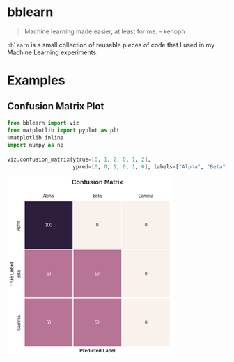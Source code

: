 
# bblearn

> Machine learning made easier, at least for me. - kenoph

`bblearn` is a small collection of reusable pieces of code that I used in my Machine Learning experiments.

# Examples

## Confusion Matrix Plot


```python
from bblearn import viz
from matplotlib import pyplot as plt
%matplotlib inline
import numpy as np

viz.confusion_matrix(ytrue=[0, 1, 2, 0, 1, 2],
                     ypred=[0, 0, 1, 0, 1, 0], labels=["Alpha", "Beta", "Gamma"], size=6)
```


![png](images/viz_1_0.png)

